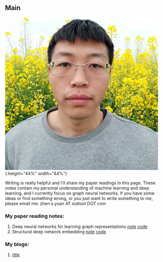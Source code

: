 ## Main
![](https://raw.githubusercontent.com/zhensyuan/imgs/master/yuan.png){:height="44%" width="44%"}  

Writing is really helpful and I'll share my paper readings in this page. These notes contain my personal
understanding of machine learning and deep learning, and I currently focus on graph neural networks. If you
have some ideas or find something wrong, or you just want to write something to me, please email me: zhen.s.yuan AT outloot DOT com

### My paper reading notes:  
1. Deep neural networks for learning graph representations [note](https://raw.githubusercontent.com/zhensyuan/zhensyuan.github.io/master/DNN%20for%20Learning%20Graph%20Representations.pdf) [code](https://zhensyuan.github.io/blog/)  
2. Structural deep network embedding [note](https://raw.githubusercontent.com/zhensyuan/zhensyuan.github.io/master/SDNE.pdf) [code](https://zhensyuan.github.io/blog/)

### My blogs:  
1. [title](https://zhensyuan.github.io/blog/)
